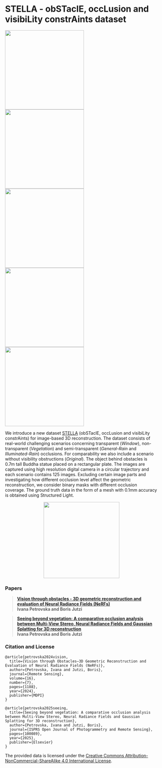 # STELLA - obSTaclE, occLusion and visibiLity constrAints dataset
[<img src="https://github.com/sqirrel3/STELLA/blob/main/imgs/no-obstacle-trajectory.png" width="260"/>](no-obstacle-trajectory.png)
[<img src="https://github.com/sqirrel3/STELLA/blob/main/imgs/window-trajectory.png" width="260"/>](window-trajectory.png)
[<img src="https://github.com/sqirrel3/STELLA/blob/main/imgs/vegetation-trajectory.png" width="260"/>](vegetation-trajectory.png)
[<img src="https://github.com/sqirrel3/STELLA/blob/main/imgs/vegetation-trajectory.png" width="260"/>](noflash-trajectory.png)
[<img src="https://github.com/sqirrel3/STELLA/blob/main/imgs/vegetation-trajectory.png" width="260"/>](flash-trajectory.png)

We introduce a new dataset [STELLA](https://drive.google.com/file/d/1laFWxQwwt7yZiZyeH97R7yT4p7gdVHk9/view?usp=sharing) (obSTaclE, occLusion and visibiLity constrAints) for image-based 3D reconstruction. The dataset consists of real-world challenging scenarios concerning transparent (*Window*), non-transparent (*Vegetation*) and semi-transparent (*General-Rain* and *Illuminated-Rain*) occlusions. For comparability we also include a scenario without visibility obstructions (*Original*). The object behind obstacles is 0.7m tall Buddha statue placed on a rectangular plate. The images are captured using high resolution digital camera in a circular trajectory and each scenario contains 125 images. Excluding certain image parts and investigating how different occlusion level affect the geometric reconstruction, we consider binary masks with different occlusion coverage. The ground truth data in the form of a mesh with 0.1mm accuracy is obtained using Structured Light.

<p align="center">
 <img src="https://github.com/sqirrel3/STELLA/blob/main/imgs/ground-truth-mesh.gif" width="250"/>
</p>

### Papers

> [**Vision through obstacles - 3D geometric reconstruction and evaluation of Neural Radiance Fields (NeRFs)**](https://www.mdpi.com/2072-4292/16/7/1188) <br />
> **Ivana Petrovska and Boris Jutzi**

> [**Seeing beyond vegetation: A comparative occlusion analysis between Multi-View Stereo, Neural Radiance Fields and Gaussian Splatting for 3D reconstruction**](https://doi.org/10.1016/j.ophoto.2025.100089) <br />
> **Ivana Petrovska and Boris Jutzi**

### Citation and License
```
@article{petrovska2024vision,
  title={Vision through Obstacles—3D Geometric Reconstruction and Evaluation of Neural Radiance Fields (NeRFs)},
  author={Petrovska, Ivana and Jutzi, Boris},
  journal={Remote Sensing},
  volume={16},
  number={7},
  pages={1188},
  year={2024},
  publisher={MDPI}
}
```

```
@article{petrovska2025seeing,
  title={Seeing beyond vegetation: A comparative occlusion analysis between Multi-View Stereo, Neural Radiance Fields and Gaussian Splatting for 3D reconstruction},
  author={Petrovska, Ivana and Jutzi, Boris},
  journal={ISPRS Open Journal of Photogrammetry and Remote Sensing},
  pages={100089},
  year={2025},
  publisher={Elsevier}
}
```

The provided data is licensed under the [Creative Commons Attribution-NonCommercial-ShareAlike 4.0 International License](https://creativecommons.org/licenses/by-nc-sa/4.0/).
